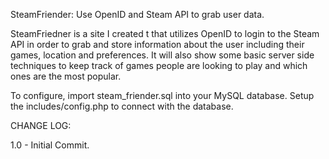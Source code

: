 SteamFriender: Use OpenID and Steam API to grab user data.


SteamFriedner is a site I created t that utilizes OpenID to login to the Steam API in order to grab and store 
information about the user including their games, location and preferences. It will also show some basic server 
side techniques to keep track of games people are looking to play and which ones are the most popular. 


To configure, import steam_friender.sql into your MySQL database. Setup the includes/config.php to connect with 
the database.

CHANGE LOG:

1.0 - Initial Commit.
